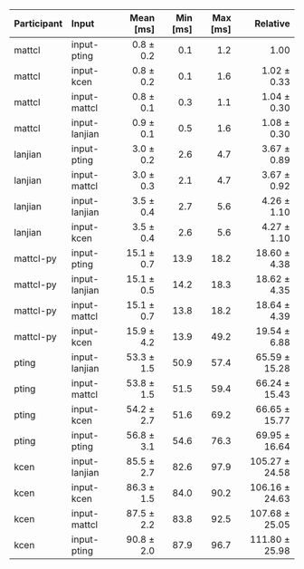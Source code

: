 | Participant | Input | Mean [ms] | Min [ms] | Max [ms] | Relative |
|:---|:---|---:|---:|---:|---:|
| mattcl | input-pting | 0.8 ± 0.2 | 0.1 | 1.2 | 1.00 |
| mattcl | input-kcen | 0.8 ± 0.2 | 0.1 | 1.6 | 1.02 ± 0.33 |
| mattcl | input-mattcl | 0.8 ± 0.1 | 0.3 | 1.1 | 1.04 ± 0.30 |
| mattcl | input-lanjian | 0.9 ± 0.1 | 0.5 | 1.6 | 1.08 ± 0.30 |
| lanjian | input-pting | 3.0 ± 0.2 | 2.6 | 4.7 | 3.67 ± 0.89 |
| lanjian | input-mattcl | 3.0 ± 0.3 | 2.1 | 4.7 | 3.67 ± 0.92 |
| lanjian | input-lanjian | 3.5 ± 0.4 | 2.7 | 5.6 | 4.26 ± 1.10 |
| lanjian | input-kcen | 3.5 ± 0.4 | 2.6 | 5.6 | 4.27 ± 1.10 |
| mattcl-py | input-pting | 15.1 ± 0.7 | 13.9 | 18.2 | 18.60 ± 4.38 |
| mattcl-py | input-lanjian | 15.1 ± 0.5 | 14.2 | 18.3 | 18.62 ± 4.35 |
| mattcl-py | input-mattcl | 15.1 ± 0.7 | 13.8 | 18.2 | 18.64 ± 4.39 |
| mattcl-py | input-kcen | 15.9 ± 4.2 | 13.9 | 49.2 | 19.54 ± 6.88 |
| pting | input-lanjian | 53.3 ± 1.5 | 50.9 | 57.4 | 65.59 ± 15.28 |
| pting | input-mattcl | 53.8 ± 1.5 | 51.5 | 59.4 | 66.24 ± 15.43 |
| pting | input-kcen | 54.2 ± 2.7 | 51.6 | 69.2 | 66.65 ± 15.77 |
| pting | input-pting | 56.8 ± 3.1 | 54.6 | 76.3 | 69.95 ± 16.64 |
| kcen | input-lanjian | 85.5 ± 2.7 | 82.6 | 97.9 | 105.27 ± 24.58 |
| kcen | input-kcen | 86.3 ± 1.5 | 84.0 | 90.2 | 106.16 ± 24.63 |
| kcen | input-mattcl | 87.5 ± 2.2 | 83.8 | 92.5 | 107.68 ± 25.05 |
| kcen | input-pting | 90.8 ± 2.0 | 87.9 | 96.7 | 111.80 ± 25.98 |
